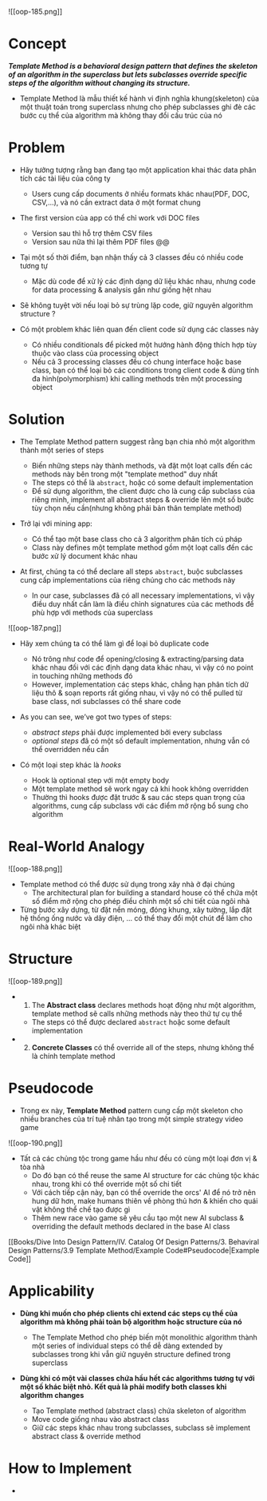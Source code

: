 ![[oop-185.png]]


# Concept

***Template Method is a behavioral design pattern that defines the skeleton of an algorithm in the superclass but lets subclasses override specific steps of the algorithm without changing its structure.***

- Template Method là mẫu thiết kế hành vi định nghĩa khung(skeleton) của một thuật toán trong superclass nhưng cho phép subclasses ghi đè các bước cụ thể của algorithm mà không thay đổi cấu trúc của nó

# Problem

- Hãy tưởng tượng rằng bạn đang tạo một application khai thác data phân tích các tài liệu của công ty
	- Users cung cấp documents ở nhiều formats khác nhau(PDF, DOC, CSV,...), và nó cần extract data ở một format chung
	
- The first version của app có thể chỉ work với DOC files
	- Version sau thì hỗ trợ thêm CSV files
	- Version sau nữa thì lại thêm PDF files @@
	
- Tại một số thời điểm, bạn nhận thấy cả 3 classes đều có nhiều code tương tự
	- Mặc dù code để xử lý các định dạng dữ liệu khác nhau, nhưng code for data processing & analysis gần như giống hệt nhau
 - Sẽ không tuyệt vời nếu loại bỏ sự trùng lặp code, giữ nguyên algorithm structure ?
 
- Có một problem khác liên quan đến client code sử dụng các classes này
	- Có nhiều conditionals để picked một hướng hành động thích hợp tùy thuộc vào class của processing object
	- Nếu cả 3 processing classes đều có chung interface hoặc base class, bạn có thể loại bỏ các conditions trong client code & dùng tính đa hình(polymorphism) khi calling methods trên một processing object
	
# Solution

- The Template Method pattern suggest rằng bạn chia nhỏ một algorithm thành một series of steps
	- Biến những steps này thành methods, và đặt một loạt calls đến các methods này bên trong một "template method" duy nhất
	- The steps có thể là `abstract`, hoặc có some default implementation
	- Để sử dụng algorithm, the client được cho là cung cấp subclass của riêng mình, implement all abstract steps & override lên một số bước tùy chọn nếu cần(nhưng không phải bản thân template method)
	
- Trở lại với mining app:
	- Có thể tạo một base class cho cả 3 algorithm phân tích cú pháp
	- Class này defines một template method gồm một loạt calls đến các bước xử lý document khác nhau
	
- At first, chúng ta có thể declare all steps `abstract`, buộc subclasses cung cấp implementations của riêng chúng cho các methods này
	- In our case, subclasses đã có all necessary implementations, vì vậy điều duy nhất cần làm là điều chỉnh signatures của các methods để phù hợp với methods của superclass

![[oop-187.png]]

- Hãy xem chúng ta có thể làm gì để loại bỏ duplicate code
	- Nó trông như code để opening/closing & extracting/parsing data khác nhau đối với các định dạng data khác nhau, vì vậy có no point in touching những methods đó
	- However, implementation các steps khác, chẳng hạn phân tích dữ liệu thô & soạn reports rất giống nhau, vì vậy nó có thể pulled từ base class, nơi subclasses có thể share code
	
- As you can see, we’ve got two types of steps:
	-  *abstract steps* phải được implemented bởi every subclass
	-  *optional steps* đã có một số default implementation, nhưng vẫn có thể overridden nếu cần
	
 - Có một loại step khác là *hooks*
	- Hook là optional step với một empty body
	- Một template method sẽ work ngay cả khi hook không overridden
	- Thường thì hooks được đặt trước & sau các steps quan trọng của algorithms, cung cấp subclass với các điểm mở rộng bổ sung cho algorithm

# Real-World Analogy

![[oop-188.png]]


- Template method có thể được sử dụng trong xây nhà ở đại chúng
	- The architectural plan for building a standard house có thể chứa một số điểm mở rộng cho phép điều chỉnh  một số chi tiết của ngôi nhà
- Từng bước xây dựng, từ đặt nền móng, đóng khung, xây tường, lắp đặt hệ thống ống nước và dây điện, ... có thể thay đổi một chút để làm cho ngôi nhà khác biệt


# Structure

![[oop-189.png]]


- 1. The **Abstract class** declares methods hoạt động như một algorithm, template method sẽ calls những methods này theo thứ tự cụ thể
	- The steps có thể được declared `abstract` hoặc some default implementation
- 2. **Concrete Classes** có thể override all of the steps, nhưng không thể là chính template method 

# Pseudocode

- Trong ex này, **Template Method** pattern cung cấp một skeleton cho nhiều branches của trí tuệ nhân tạo trong một simple strategy video game

![[oop-190.png]]

- Tất cả các chủng tộc trong game hầu như đều có cùng một loại đơn vị & tòa nhà
	- Do đó bạn có thể reuse the same AI structure for các chủng tộc khác nhau, trong khi có thể override một số chi tiết
	- Với cách tiếp cận này, bạn có thể override the orcs' AI để nó trở nên hung dữ hơn, make humans thiên về phòng thủ hơn & khiến cho quái vật không thể chế tạo được gì
	- Thêm new race vào game sẽ yêu cầu tạo một new AI subclass & overriding the default methods declared in the base AI class

[[Books/Dive Into Design Pattern/IV. Catalog Of Design Patterns/3. Behaviral Design Patterns/3.9 Template Method/Example Code#Pseudocode|Example Code]]
	

# Applicability

- **Dùng khi muốn cho phép clients chỉ extend các steps cụ thể của algorithm mà không phải toàn bộ algorithm hoặc structure của nó**

	- The Template Method cho phép biến một monolithic algorithm thành một series of individual steps có thể dễ dàng extended by subclasses trong khi vẫn giữ nguyên structure defined trong superclass

- **Dùng khi có một vài classes chứa hầu hết các algorithms tương tự với một số khác biệt nhỏ. Kết quả là phải modify both classes khi algorithm changes**
	- Tạo Template method (abstract class) chứa skeleton of algorithm 
	- Move code giống nhau vào abstract class
	- Giữ các steps khác nhau trong subclasses, subclass sẽ implement abstract class & override method
		
# How to Implement

- 











	














	
	
	
	
	
	
	
	
	
	
	